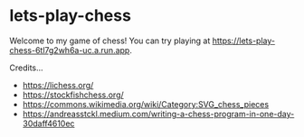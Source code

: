 # lets-play-chess

Welcome to my game of chess! You can try playing at https://lets-play-chess-6tl7g2wh6a-uc.a.run.app.

Credits...

- https://lichess.org/
- https://stockfishchess.org/
- https://commons.wikimedia.org/wiki/Category:SVG_chess_pieces
- https://andreasstckl.medium.com/writing-a-chess-program-in-one-day-30daff4610ec
